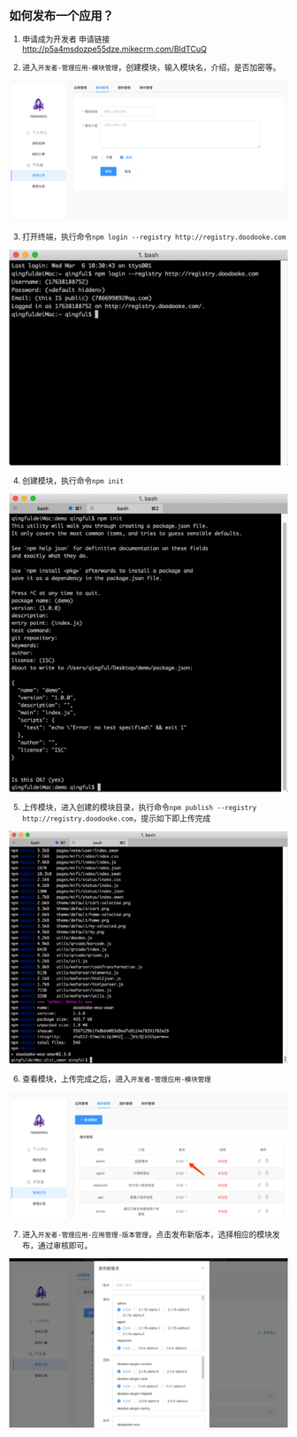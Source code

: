 ## 如何发布一个应用？

1. 申请成为开发者
申请链接 http://p5a4msdozpe55dze.mikecrm.com/BldTCuQ

2. 进入`开发者-管理应用-模块管理`，创建模块，输入模块名，介绍，是否加密等。

![输入图片说明](./thumb/145317_2e8bba1b_84549.png "屏幕截图.png")

3. 打开终端，执行命令`npm login --registry http://registry.doodooke.com`

![输入图片说明](./thumb/145345_29e17d44_84549.png "屏幕截图.png")

4. 创建模块，执行命令`npm init`

![输入图片说明](./thumb/145356_6f3877b3_84549.png "屏幕截图.png")

5. 上传模块，进入创建的模块目录，执行命令`npm publish --registry http://registry.doodooke.com`，提示如下即上传完成

![输入图片说明](./thumb/145403_d5cc4bfa_84549.png "屏幕截图.png")

6. 查看模块，上传完成之后，进入`开发者-管理应用-模块管理`

![输入图片说明](./thumb/145412_738814fa_84549.png "屏幕截图.png")

7. 进入`开发者-管理应用-应用管理-版本管理`，点击发布新版本，选择相应的模块发布，通过审核即可。

![输入图片说明](./thumb/145430_d1d897e0_84549.png "屏幕截图.png")

